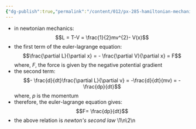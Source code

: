 ```yaml
---
{"dg-publish":true,"permalink":"/content/012/px-285-hamiltonian-mechanics-and-fluid-dynamics/c-calculus-of-variations/px-285-c3-newton-s-second-law/","noteIcon":"1","created":"2024-11-25T10:50:32.000+00:00","updated":"2024-11-26T13:00:16.007+00:00"}
---
```


- in newtonian mechanics: 
$$L = T-V = \frac{1}{2}mv^{2}- V(x)$$
- the first term of the euler-lagrange equation: 
$$\frac{\partial L}{\partial x} = - \frac{\partial V}{\partial x} = F$$
	where, $F$, the force is given by the negative potential gradient
- the second term: 
$$- \frac{d}{dt}\frac{\partial L}{\partial v} = -\frac{d}{dt}(mv) = - \frac{dp}{dt}$$
	where, $p$ is the momentum
- therefore, the euler-lagrange equation gives: 
$$F= \frac{dp}{dt}$$
- the above relation is *newton's second law*
\1\n\2\n